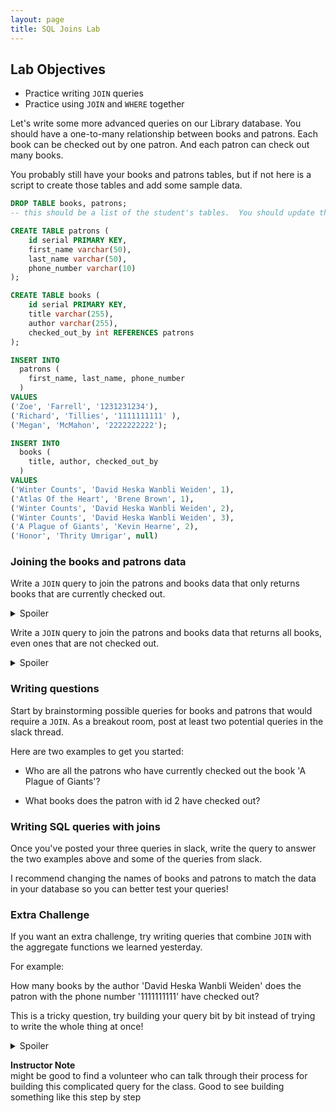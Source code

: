 ```yaml
---
layout: page
title: SQL Joins Lab
---
```


## Lab Objectives
* Practice writing `JOIN` queries
* Practice using `JOIN` and `WHERE` together

Let's write some more advanced queries on our Library database. You should have a one-to-many relationship between books and patrons. Each book can be checked out by one patron. And each patron can check out many books.

You probably still have your books and patrons tables, but if not here is a script to create those tables and add some sample data.

```SQL
DROP TABLE books, patrons;
-- this should be a list of the student's tables.  You should update this script with the appropriate table names if you need to help students get started with a clean version.

CREATE TABLE patrons (
	id serial PRIMARY KEY,
	first_name varchar(50),
	last_name varchar(50),
	phone_number varchar(10)
);

CREATE TABLE books (
	id serial PRIMARY KEY,
	title varchar(255),
	author varchar(255),
	checked_out_by int REFERENCES patrons
);

INSERT INTO 
  patrons ( 
    first_name, last_name, phone_number
  )
VALUES
('Zoe', 'Farrell', '1231231234'),
('Richard', 'Tillies', '1111111111' ),
('Megan', 'McMahon', '2222222222');

INSERT INTO 
  books ( 
    title, author, checked_out_by
  )
VALUES
('Winter Counts', 'David Heska Wanbli Weiden', 1),
('Atlas Of the Heart', 'Brene Brown', 1),
('Winter Counts', 'David Heska Wanbli Weiden', 2),
('Winter Counts', 'David Heska Wanbli Weiden', 3),
('A Plague of Giants', 'Kevin Hearne', 2),
('Honor', 'Thrity Umrigar', null)
```

### Joining the books and patrons data

Write a `JOIN` query to join the patrons and books data that only returns books that are currently checked out.

<details><summary>Spoiler</summary><br/>

```SQL
SELECT books.*, patrons.* FROM books JOIN patrons ON books.checked_out_by = patrons.id;
```

</details>

Write a `JOIN` query to join the patrons and books data that returns all books, even ones that are not checked out.

<details><summary>Spoiler</summary>

<pre>SELECT books.*, patrons.* FROM books 
LEFT JOIN patrons ON books.checked_out_by = patrons.id;</pre>

</details>

### Writing questions

Start by brainstorming possible queries for books and patrons that would require a `JOIN`. As a breakout room, post at least two potential queries in the slack thread.

Here are two examples to get you started:

* Who are all the patrons who have currently checked out the book 'A Plague of Giants'?

* What books does the patron with id 2 have checked out?

### Writing SQL queries with joins

Once you've posted your three queries in slack, write the query to answer the two examples above and some of the queries from slack.

I recommend changing the names of books and patrons to match the data in your database so you can better test your queries!

### Extra Challenge

If you want an extra challenge, try writing queries that combine `JOIN` with the aggregate functions we learned yesterday.

For example: 

How many books by the author 'David Heska Wanbli Weiden' does the patron with the phone number '1111111111' have checked out?

This is a tricky question, try building your query bit by bit instead of trying to write the whole thing at once!

<details><summary>Spoiler</summary>

<pre>SELECT count(*) FROM books 
LEFT JOIN patrons ON books.checked_out_by = patrons.id 
WHERE patrons.phone_number = '1111111111' AND author = 'David Heska Wanbli Weiden';
</pre>

</details>

<aside class="instructor-notes">
    <p><strong>Instructor Note</strong><br>might be good to find a volunteer who can talk through their process for building this complicated query for the class. Good to see building something like this step by step</p>
</aside>



